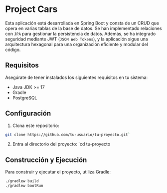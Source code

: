 # Project Cars

Esta aplicación está desarrollada en Spring Boot y consta de un CRUD que opera en varias tablas de la base de datos. Se han implementado relaciones con `JPA` para gestionar la persistencia de datos. Además, se ha integrado seguridad mediante JWT (`JSON Web Tokens`), y la aplicación sigue una arquitectura hexagonal para una organización eficiente y modular del código.

## Requisitos

Asegúrate de tener instalados los siguientes requisitos en tu sistema:

- Java JDK >= 17
- Gradle
- PostgreSQL

## Configuración

1. Clona este repositorio: 
```bash
git clone https://github.com/tu-usuario/tu-proyecto.git`
```
2. Entra al directorio del proyecto: `cd tu-proyecto

## Construcción y Ejecución

Para construir y ejecutar el proyecto, utiliza Gradle:

```bash
./gradlew build
./gradlew bootRun
```